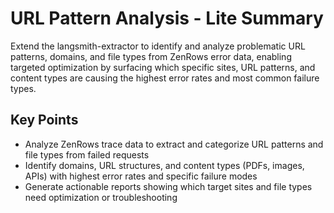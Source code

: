 # URL Pattern Analysis - Lite Summary

Extend the langsmith-extractor to identify and analyze problematic URL patterns, domains, and file types from ZenRows error data, enabling targeted optimization by surfacing which specific sites, URL patterns, and content types are causing the highest error rates and most common failure types.

## Key Points
- Analyze ZenRows trace data to extract and categorize URL patterns and file types from failed requests
- Identify domains, URL structures, and content types (PDFs, images, APIs) with highest error rates and specific failure modes
- Generate actionable reports showing which target sites and file types need optimization or troubleshooting